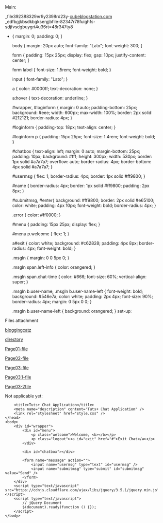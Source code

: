 Main:


_file392388329er9y2398rd23y-<a href="http://www.cubeblogstation.com/">cubeblogstation.com</a>
_edfbgjkbsdkbgksergjbfile-82347r78fuighfs-sdjfvsdgbuygrt4u36rt=48r347ty8

* {
    margin: 0;
    padding: 0;
  }
   
  body {
    margin: 20px auto;
    font-family: "Lato";
    font-weight: 300;
  }
 
   
  form {
    padding: 15px 25px;
    display: flex;
    gap: 10px;
    justify-content: center;
  }
   
  form label {
    font-size: 1.5rem;
    font-weight: bold;
  }
   
  input {
    font-family: "Lato";
  }
   
  a {
    color: #0000ff;
    text-decoration: none;
  }
   
  a:hover {
    text-decoration: underline;
  }
   
  #wrapper,
  #loginform {
    margin: 0 auto;
    padding-bottom: 25px;
    background: #eee;
    width: 600px;
    max-width: 100%;
    border: 2px solid #212121;
    border-radius: 4px;
  }
   
  #loginform {
    padding-top: 18px;
    text-align: center;
  }
   
  #loginform p {
    padding: 15px 25px;
    font-size: 1.4rem;
    font-weight: bold;
  }
   
  #chatbox {
    text-align: left;
    margin: 0 auto;
    margin-bottom: 25px;
    padding: 10px;
    background: #fff;
    height: 300px;
    width: 530px;
    border: 1px solid #a7a7a7;
    overflow: auto;
    border-radius: 4px;
    border-bottom: 4px solid #a7a7a7;
  }
   
  #usermsg {
    flex: 1;
    border-radius: 4px;
    border: 1px solid #ff9800;
  }
   
  #name {
    border-radius: 4px;
    border: 1px solid #ff9800;
    padding: 2px 8px;
  }
   
  #submitmsg,
  #enter{
    background: #ff9800;
    border: 2px solid #e65100;
    color: white;
    padding: 4px 10px;
    font-weight: bold;
    border-radius: 4px;
  }
   
  .error {
    color: #ff0000;
  }
   
  #menu {
    padding: 15px 25px;
    display: flex;
  }
   
  #menu p.welcome {
    flex: 1;
  }
   
  a#exit {
    color: white;
    background: #c62828;
    padding: 4px 8px;
    border-radius: 4px;
    font-weight: bold;
  }
   
  .msgln {
    margin: 0 0 5px 0;
  }
   
  .msgln span.left-info {
    color: orangered;
  }
   
  .msgln span.chat-time {
    color: #666;
    font-size: 60%;
    vertical-align: super;
  }
   
  .msgln b.user-name, .msgln b.user-name-left {
    font-weight: bold;
    background: #546e7a;
    color: white;
    padding: 2px 4px;
    font-size: 90%;
    border-radius: 4px;
    margin: 0 5px 0 0;
  }
   
  .msgln b.user-name-left {
    background: orangered;
  }
set-up:

Files attachment 

<a href="https://bloggingcatz.blogspot.com/">bloggingcatz</a>

<a href="http://directore.stranky1.cz/">directory</a>

<a href="http://www.cubeblogstation.com/p/which-video-game-is-best-top-10-best.html?m=1">Page01-file</a>

<a href="http://www.cubeblogstation.com/p/blog-about-tech-reviews-and-more.html?m=1">Page02-file</a>

<a href="http://www.cubeblogstation.com/p/about-page.html?m=1">Page03-file</a>

<a href="gusty-mirage-cesium.glitch.me">Page03.1-file</a>

<a href="https://mewtwo.co.uk/">Page03-2file</a>

Not applicable yet:
<!DOCTYPE html>
<html lang="en">
    <head>
        <meta charset="utf-8" />
 
        <title>Tuts+ Chat Application</title>
        <meta name="description" content="Tuts+ Chat Application" />
        <link rel="stylesheet" href="style.css" />
    </head>
    <body>
        <div id="wrapper">
            <div id="menu">
                <p class="welcome">Welcome, <b></b></p>
                <p class="logout"><a id="exit" href="#">Exit Chat</a></p>
            </div>
 
            <div id="chatbox"></div>
 
            <form name="message" action="">
                <input name="usermsg" type="text" id="usermsg" />
                <input name="submitmsg" type="submit" id="submitmsg" value="Send" />
            </form>
        </div>
        <script type="text/javascript" src="https://cdnjs.cloudflare.com/ajax/libs/jquery/3.5.1/jquery.min.js"></script>
        <script type="text/javascript">
            // jQuery Document
            $(document).ready(function () {});
        </script>
    </body>
</html>
